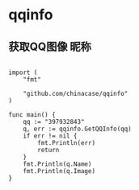 # qqinfo
获取QQ图像 昵称
------
```package main

import (
	"fmt"

	"github.com/chinacase/qqinfo"
)

func main() {
	qq := "397932843"
	q, err := qqinfo.GetQQInfo(qq)
	if err != nil {
		fmt.Println(err)
		return
	}
	fmt.Println(q.Name)
	fmt.Println(q.Image)
}

```
